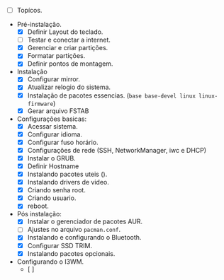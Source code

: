 - [ ] Topícos.
- Pré-instalação.
  - [x] Definir Layout do teclado.
  - [ ] Testar e conectar a internet.
  - [x] Gerenciar e criar partições.
  - [x] Formatar partições.
  - [x] Definir pontos de montagem.
- Instalação
  - [x] Configurar mirror.
  - [x] Atualizar relogio do sistema.
  - [x] Instalação de pacotes essencias. (`base base-devel linux linux-firmware`)
  - [x] Gerar arquivo FSTAB
- Configurações basicas:
  - [x] Acessar sistema.
  - [x] Configurar idioma.
  - [x] Configurar fuso horário.
  - [x] Configurações de rede (SSH, NetworkManager, iwc e DHCP)
  - [x] Instalar o GRUB.
  - [x] Definir Hostname
  - [x] Instalando pacotes uteis ().
  - [x] Instalando drivers de video.
  - [x] Criando senha root.
  - [x] Criando usuario.
  - [x] reboot.
- Pós instalação:
  - [x] Instalar o gerenciador de pacotes AUR.
  - [ ] Ajustes no arquivo ``pacman.conf``.
  - [x] Instalando e configurando o Bluetooth.
  - [x] Configurar SSD TRIM.
  - [x] Instalando pacotes opcionais.
- Configurando o I3WM.
  - [ ]
